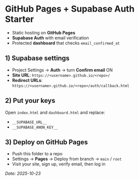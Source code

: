 # GitHub Pages + Supabase Auth Starter

- Static hosting on **GitHub Pages**
- **Supabase Auth** with email verification
- Protected **dashboard** that checks `email_confirmed_at`

## 1) Supabase settings
- Project Settings → **Auth** → turn **Confirm email** ON
- **Site URL**: `https://<username>.github.io/<repo>/`
- **Redirect URLs**: `https://<username>.github.io/<repo>/auth/callback.html`

## 2) Put your keys
Open `index.html` and `dashboard.html` and replace:
- `__SUPABASE_URL__`
- `__SUPABASE_ANON_KEY__`

## 3) Deploy on GitHub Pages
- Push this folder to a repo
- Settings → **Pages** → Deploy from branch → `main` / `root`
- Visit your site, sign up, verify email, then log in

_Date: 2025-10-23_
